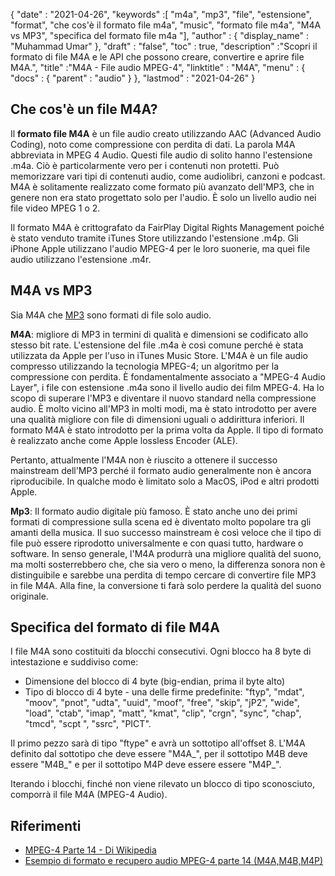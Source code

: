 {
  "date" : "2021-04-26",
  "keywords" :[ "m4a", "mp3", "file", "estensione", "format", "che cos'è il formato file m4a", "music", "formato file m4a", "M4A vs MP3", "specifica del formato file m4a "],
  "author" : {
    "display_name" : "Muhammad Umar"
},
  "draft" : "false",
  "toc" : true,
  "description" :"Scopri il formato di file M4A e le API che possono creare, convertire e aprire file M4A.",
  "title" :"M4A - File audio MPEG-4",
  "linktitle" : "M4A",
  "menu" : {
    "docs" : {
      "parent" : "audio"
}
},
  "lastmod" : "2021-04-26"
}

## Che cos'è un file M4A?

Il **formato file M4A** è un file audio creato utilizzando AAC (Advanced Audio Coding), noto come compressione con perdita di dati. La parola M4A abbreviata in MPEG 4 Audio. Questi file audio di solito hanno l'estensione .m4a. Ciò è particolarmente vero per i contenuti non protetti. Può memorizzare vari tipi di contenuti audio, come audiolibri, canzoni e podcast. M4A è solitamente realizzato come formato più avanzato dell'MP3, che in genere non era stato progettato solo per l'audio. È solo un livello audio nei file video MPEG 1 o 2.

Il formato M4A è crittografato da FairPlay Digital Rights Management poiché è stato venduto tramite iTunes Store utilizzando l'estensione .m4p. Gli iPhone Apple utilizzano l'audio MPEG-4 per le loro suonerie, ma quei file audio utilizzano l'estensione .m4r.


## M4A vs MP3

Sia M4A che [MP3](/audio/mp3/) sono formati di file solo audio.

**M4A**: migliore di MP3 in termini di qualità e dimensioni se codificato allo stesso bit rate. L'estensione del file .m4a è così comune perché è stata utilizzata da Apple per l'uso in iTunes Music Store. L'M4A è un file audio compresso utilizzando la tecnologia MPEG-4; un algoritmo per la compressione con perdita. È fondamentalmente associato a "MPEG-4 Audio Layer", i file con estensione .m4a sono il livello audio dei film MPEG-4. Ha lo scopo di superare l'MP3 e diventare il nuovo standard nella compressione audio. È molto vicino all'MP3 in molti modi, ma è stato introdotto per avere una qualità migliore con file di dimensioni uguali o addirittura inferiori. Il formato M4A è stato introdotto per la prima volta da Apple. Il tipo di formato è realizzato anche come Apple lossless Encoder (ALE).

Pertanto, attualmente l'M4A non è riuscito a ottenere il successo mainstream dell'MP3 perché il formato audio generalmente non è ancora riproducibile. In qualche modo è limitato solo a MacOS, iPod e altri prodotti Apple.

**Mp3**: Il formato audio digitale più famoso. È stato anche uno dei primi formati di compressione sulla scena ed è diventato molto popolare tra gli amanti della musica. Il suo successo mainstream è così veloce che il tipo di file può essere riprodotto universalmente e con quasi tutto, hardware o software. In senso generale, l'M4A produrrà una migliore qualità del suono, ma molti sosterrebbero che, che sia vero o meno, la differenza sonora non è distinguibile e sarebbe una perdita di tempo cercare di convertire file MP3 in file M4A. Alla fine, la conversione ti farà solo perdere la qualità del suono originale.

## Specifica del formato di file M4A

I file M4A sono costituiti da blocchi consecutivi. Ogni blocco ha 8 byte di intestazione e suddiviso come:
- Dimensione del blocco di 4 byte (big-endian, prima il byte alto)
- Tipo di blocco di 4 byte - una delle firme predefinite: "ftyp", "mdat", "moov", "pnot", "udta", "uuid", "moof", "free", "skip", "jP2", "wide", "load", "ctab", "imap", "matt", "kmat", "clip", "crgn", "sync", "chap", "tmcd", "scpt ", "ssrc", "PICT".

Il primo pezzo sarà di tipo "ftype" e avrà un sottotipo all'offset 8. L'M4A definito dal sottotipo che deve essere "M4A_", per il sottotipo M4B deve essere "M4B_" e per il sottotipo M4P deve essere essere "M4P_".

Iterando i blocchi, finché non viene rilevato un blocco di tipo sconosciuto, comporrà il file M4A (MPEG-4 Audio).

## Riferimenti ##

* [MPEG-4 Parte 14 - Di Wikipedia](https://en.wikipedia.org/wiki/MPEG-4_Part_14)
* [Esempio di formato e recupero audio MPEG-4 parte 14 (M4A,M4B,M4P)](https://www.file-recovery.com/m4a-signature-format.htm)

